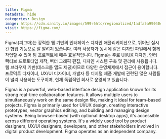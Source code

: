 ```yaml
---
title: Figma
metadate: hide
categories: Design
image: https://cdn.sanity.io/images/599r6htc/regionalized/1adfa5a99040c80af7b4b5e3e2cf845315ea2367-2400x1260.png?w=1200&q=70&fit=max&auto=format
visit: https://figma.com/
---
```

Figma(피그마)는 강력한 웹 기반의 인터페이스 디자인 애플리케이션으로, 뛰어난 실시간 협업 기능으로 잘 알려져 있습니다. 여러 사용자가 동시에 같은 디자인 파일에서 함께 작업할 수 있어 팀 프로젝트에 매우 효율적입니다. Figma는 주로 UI/UX 디자인, 인터랙티브 프로토타입 제작, 벡터 그래픽 편집, 디자인 시스템 구축 및 관리에 사용됩니다. 웹 브라우저 기반(데스크톱 앱도 제공)이므로 다양한 운영체제에서 접근이 용이합니다. 프로덕트 디자이너, UX/UI 디자이너, 개발자 등 디지털 제품 개발에 관련된 많은 사람들이 널리 사용하는 도구이며, 현재 독립적인 회사로 운영되고 있습니다.

Figma is a powerful, web-based interface design application known for its strong real-time collaboration features. It allows multiple users to simultaneously work on the same design file, making it ideal for team-based projects. Figma is primarily used for UI/UX design, creating interactive prototypes, vector graphics editing, and building and managing design systems. Being browser-based (with optional desktop apps), it's accessible across different operating systems. It's a widely used tool by product designers, UX/UI designers, developers, and other stakeholders involved in digital product development. Figma operates as an independent company.
